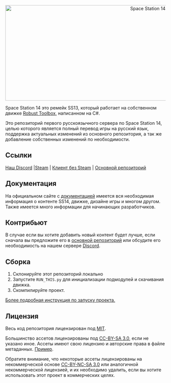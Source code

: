 <p align="center"> <img alt="Space Station 14" width="880" height="300" src="https://raw.githubusercontent.com/space-wizards/asset-dump/de329a7898bb716b9d5ba9a0cd07f38e61f1ed05/github-logo.svg" /></p>

Space Station 14 это ремейк SS13, который работает на собственном движке [Robust Toolbox](https://github.com/space-wizards/RobustToolbox), написанном на C#.

Это репозиторий первого русскоязычного сервера по Space Station 14, целью которого является полный перевод игры на русский язык, поддержка актуальных изменений из основного репозитория, а так же добавление собственных изменений по необходимости.

## Ссылки

[Наш Discord](https://discord.gg/JEW4KPVft9) |[Steam](https://store.steampowered.com/app/1255460/Space_Station_14/) | [Клиент без Steam](https://spacestation14.io/about/nightlies/) | [Основной репозиторий](https://github.com/space-wizards/space-station-14)

## Документация

На официальном сайте с [документацией](https://docs.spacestation14.io/) имеется вся необходимая информация о контенте SS14, движке, дизайне игры и многом другом. Также имеется много информации для начинающих разработчиков.

## Контрибьют

В случае если вы хотите добавить новый контент будет лучше, если сначала вы предложите его в [основной репозиторий](https://github.com/space-wizards/space-station-14) или обсудите его необходимость на нашем сервере [Discord](https://discord.gg/JEW4KPVft9).

## Сборка

1. Склонируйте этот репозиторий локально
2. Запустите `RUN_THIS.py` для инициализации подмодулей и скачивания движка.
3. Скомпилируйте проект.

[Более подробная инструкция по запуску проекта.](https://docs.spacestation14.io/getting-started/dev-setup)

## Лицензия

Весь код репозитория лицензирован под [MIT](https://github.com/space-syndicate/space-station-14/blob/master/LICENSE.TXT).

Большинство ассетов лицензированы под [CC-BY-SA 3.0](https://creativecommons.org/licenses/by-sa/3.0/), если не указано иное. Ассеты имеют свою лицензию и авторские права в файле метаданных. [Пример](https://github.com/space-syndicate/space-station-14/blob/master/Resources/Textures/Objects/Tools/crowbar.rsi/meta.json). 

Обратите внимание, что некоторые ассеты лицензированы на некоммерческой основе [CC-BY-NC-SA 3.0](https://creativecommons.org/licenses/by-nc-sa/3.0/) или аналогичной некоммерческой лицензией, и их необходимо удалить, если вы хотите использовать этот проект в коммерческих целях.

